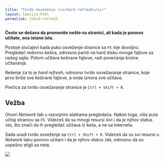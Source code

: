 ```yaml
---
title: "Tvrdo osveženje (<i>hard refresh</i>)"
layout: lekcija-html
permalink: /hard-refresh
---
```


**Često se dešava da promenite nešto na stranici, ali kada je ponovo učitate, ona istane ista.**

Postoje slučajevi kada puko osveženje stranice sa `F5` nije dovoljno. Pregledač redovno kešira, odnosno pamti na hard disku mnoge fajlove sa našeg sajta. Potom učitava keširane fajlove, radi povećanja brzine učitavanja.

Rešenje za to je *hard refresh*, odnosno tvrdo osvežavanje stranice, koje prvo briše sve keširane fajlove, a onda iznova sve učitava.

Prečica za tvrdo osvežavanje stranice je `Ctrl + Shift + R`.

## Vežba

Otvori *Network* tab u razvojnim alatkama pregledača. Nakon toga, više puta učitaj stranicu sa `F5`. Videćeš da su mnogi resursi sivi i da je njihov status `304`, što znači da ih pregledač učitava iz keša, a ne sa interneta.

Sada uradi tvrdo osveženje sa `Ctrl + Shift + R`. Videćeš da su svi resursi u *Network* tabu ponovo učitani i da je njihov status `200`, odnosno da su uspešno stigli sa neta.

![](https://i.stack.imgur.com/gCu9x.png)
